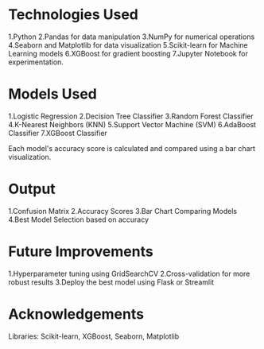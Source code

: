 # Technologies Used
1.Python
2.Pandas for data manipulation
3.NumPy for numerical operations
4.Seaborn and Matplotlib for data visualization
5.Scikit-learn for Machine Learning models
6.XGBoost for gradient boosting
7.Jupyter Notebook for experimentation.


# Models Used
1.Logistic Regression
2.Decision Tree Classifier
3.Random Forest Classifier
4.K-Nearest Neighbors (KNN)
5.Support Vector Machine (SVM)
6.AdaBoost Classifier
7.XGBoost Classifier

Each model's accuracy score is calculated and compared using a bar chart visualization.

# Output
1.Confusion Matrix
2.Accuracy Scores
3.Bar Chart Comparing Models
4.Best Model Selection based on accuracy

# Future Improvements
1.Hyperparameter tuning using GridSearchCV
2.Cross-validation for more robust results
3.Deploy the best model using Flask or Streamlit

# Acknowledgements
Libraries: Scikit-learn, XGBoost, Seaborn, Matplotlib


